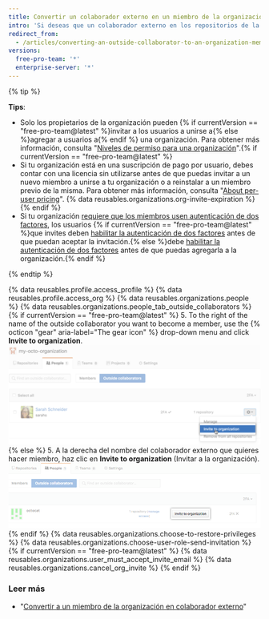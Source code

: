 ```yaml
---
title: Convertir un colaborador externo en un miembro de la organización
intro: 'Si deseas que un colaborador externo en los repositorios de la organización tenga más permisos dentro de tu organización, puedes {% if currentVersion == "free-pro-team@latest" %}invitarlo a convertirse en miembro de{% else %}convertirlo en miembro de{% endif %} la organización.'
redirect_from:
  - /articles/converting-an-outside-collaborator-to-an-organization-member
versions:
  free-pro-team: '*'
  enterprise-server: '*'
---
```


{% tip %}

**Tips**:
- Solo los propietarios de la organización pueden {% if currentVersion == "free-pro-team@latest" %}invitar a los usuarios a unirse a{% else %}agregar a usuarios a{% endif %} una organización. Para obtener más información, consulta "[Niveles de permiso para una organización](/articles/permission-levels-for-an-organization)".{% if currentVersion == "free-pro-team@latest" %}
- Si tu organización está en una suscripción de pago por usuario, debes contar con una licencia sin utilizarse antes de que puedas invitar a un nuevo miembro a unirse a tu organización o a reinstalar a un miembro previo de la misma. Para obtener más información, consulta "[About per-user pricing](/articles/about-per-user-pricing)". {% data reusables.organizations.org-invite-expiration %}{% endif %}
- Si tu organización [requiere que los miembros usen autenticación de dos factores](/articles/requiring-two-factor-authentication-in-your-organization), los usuarios {% if currentVersion == "free-pro-team@latest" %}que invites deben [habilitar la autenticación de dos factores](/articles/securing-your-account-with-two-factor-authentication-2fa) antes de que puedan aceptar la invitación.{% else %}debe [habilitar la autenticación de dos factores](/articles/securing-your-account-with-two-factor-authentication-2fa) antes de que puedas agregarla a la organización.{% endif %}

{% endtip %}

{% data reusables.profile.access_profile %}
{% data reusables.profile.access_org %}
{% data reusables.organizations.people %}
{% data reusables.organizations.people_tab_outside_collaborators %}
{% if currentVersion == "free-pro-team@latest" %}
5. To the right of the name of the outside collaborator you want to become a member, use the
{% octicon "gear" aria-label="The gear icon" %} drop-down menu and click **Invite to organization**.![Invitar colaboradores externos a la organización](/assets/images/help/organizations/invite_outside_collaborator_to_organization.png)
{% else %}
5. A la derecha del nombre del colaborador externo que quieres hacer miembro, haz clic en **Invite to organization** (Invitar a la organización).![Invitar colaboradores externos a la organización](/assets/images/enterprise/orgs-and-teams/invite_outside_collabs_to_org.png)
{% endif %}
{% data reusables.organizations.choose-to-restore-privileges %}
{% data reusables.organizations.choose-user-role-send-invitation %}
{% if currentVersion == "free-pro-team@latest" %}
{% data reusables.organizations.user_must_accept_invite_email %} {% data reusables.organizations.cancel_org_invite %}
{% endif %}

### Leer más

- "[Convertir a un miembro de la organización en colaborador externo](/articles/converting-an-organization-member-to-an-outside-collaborator)"
